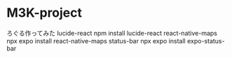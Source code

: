 # M3K-project
ろぐる作ってみた
lucide-react
npm install lucide-react
react-native-maps
npx expo install react-native-maps
status-bar
npx expo install expo-status-bar
